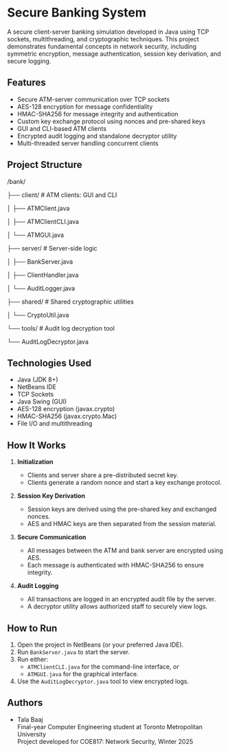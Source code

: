 # Secure Banking System

A secure client-server banking simulation developed in Java using TCP sockets, multithreading, and cryptographic techniques. This project demonstrates fundamental concepts in network security, including symmetric encryption, message authentication, session key derivation, and secure logging.

## Features

- Secure ATM-server communication over TCP sockets
- AES-128 encryption for message confidentiality
- HMAC-SHA256 for message integrity and authentication
- Custom key exchange protocol using nonces and pre-shared keys
- GUI and CLI-based ATM clients
- Encrypted audit logging and standalone decryptor utility
- Multi-threaded server handling concurrent clients

## Project Structure
/bank/

├── client/ # ATM clients: GUI and CLI

│ ├── ATMClient.java

│ ├── ATMClientCLI.java

│ └── ATMGUI.java

├── server/ # Server-side logic

│ ├── BankServer.java

│ ├── ClientHandler.java

│ └── AuditLogger.java

├── shared/ # Shared cryptographic utilities

│ └── CryptoUtil.java

└── tools/ # Audit log decryption tool

└── AuditLogDecryptor.java


## Technologies Used

- Java (JDK 8+)
- NetBeans IDE
- TCP Sockets
- Java Swing (GUI)
- AES-128 encryption (javax.crypto)
- HMAC-SHA256 (javax.crypto.Mac)
- File I/O and multithreading

## How It Works

1. **Initialization**  
   - Clients and server share a pre-distributed secret key.
   - Clients generate a random nonce and start a key exchange protocol.

2. **Session Key Derivation**  
   - Session keys are derived using the pre-shared key and exchanged nonces.
   - AES and HMAC keys are then separated from the session material.

3. **Secure Communication**  
   - All messages between the ATM and bank server are encrypted using AES.
   - Each message is authenticated with HMAC-SHA256 to ensure integrity.

4. **Audit Logging**  
   - All transactions are logged in an encrypted audit file by the server.
   - A decryptor utility allows authorized staff to securely view logs.

## How to Run

1. Open the project in NetBeans (or your preferred Java IDE).
2. Run `BankServer.java` to start the server.
3. Run either:
   - `ATMClientCLI.java` for the command-line interface, or
   - `ATMGUI.java` for the graphical interface.
4. Use the `AuditLogDecryptor.java` tool to view encrypted logs.

## Authors

- Tala Baaj  
  Final-year Computer Engineering student at Toronto Metropolitan University  
  Project developed for COE817: Network Security, Winter 2025

